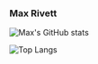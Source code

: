 ### Max Rivett

![Max's GitHub stats](https://github-readme-stats.vercel.app/api?username=maxrivett&count_private=true&theme=dracula)

![Top Langs](https://github-readme-stats-maxrivett.vercel.app/api/top-langs/?username=maxrivett&layout=compact&langs_count=10&theme=dracula)

<!--
**maxrivett/maxrivett** is a ✨ _special_ ✨ repository because its `README.md` (this file) appears on your GitHub profile.

Here are some ideas to get you started:

- 🔭 I’m currently working on ...
- 🌱 I’m currently learning ...
- 👯 I’m looking to collaborate on ...
- 🤔 I’m looking for help with ...
- 💬 Ask me about ...
- 📫 How to reach me: ...
- 😄 Pronouns: ...
- ⚡ Fun fact: ...
-->
